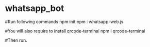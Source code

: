 # whatsapp_bot

#Run following commands
npm init
npm i whatsapp-web.js

#You will also require to install qrcode-terminal
npm i qrcode-terminal

#Then run.
